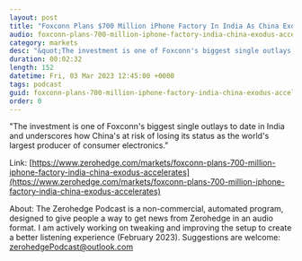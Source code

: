 ```yaml
---
layout: post
title: "Foxconn Plans $700 Million iPhone Factory In India As China Exodus Accelerates "
audio: foxconn-plans-700-million-iphone-factory-india-china-exodus-accelerates-0
category: markets
desc: "&quot;The investment is one of Foxconn's biggest single outlays to date in India and underscores how China's at risk of losing its status as the world's largest producer of consumer electronics.&quot; "
duration: 00:02:32
length: 152
datetime: Fri, 03 Mar 2023 12:45:00 +0000
tags: podcast
guid: foxconn-plans-700-million-iphone-factory-india-china-exodus-accelerates-0
order: 0
---
```

&quot;The investment is one of Foxconn's biggest single outlays to date in India and underscores how China's at risk of losing its status as the world's largest producer of consumer electronics.&quot; 

Link: [https://www.zerohedge.com/markets/foxconn-plans-700-million-iphone-factory-india-china-exodus-accelerates](https://www.zerohedge.com/markets/foxconn-plans-700-million-iphone-factory-india-china-exodus-accelerates)

About: The Zerohedge Podcast is a non-commercial, automated program, designed to give people a way to get news from Zerohedge in an audio format.  I am actively working on tweaking and improving the setup to create a better listening experience (February 2023).  Suggestions are welcome: [zerohedgePodcast@outlook.com](mailto:zerohedgePodcast@outlook.com)